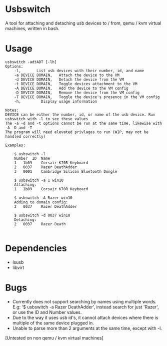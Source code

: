 # Usbswitch
A tool for attaching and detaching usb devices to / from, qemu / kvm virtual machines, written in bash.

# Usage 
```
usbswitch -adtADT [-lh]
Options:
	-l,       List usb devices with their number, id, and name
	-a DEVICE DOMAIN,	Attach the device to the VM
	-d DEVICE DOMAIN,	Detach the device from the VM
	-t DEVICE DOMAIN,	Toggle devices attachment to the VM
	-A DEVICE DOMAIN,	Add the device to the VM config
	-D DEVICE DOMAIN,	Remove the device from the VM config
	-T DEVICE DOMAIN,	Toggle the device's presence in the VM config
	-h,			Display usage information
  
Notes:
DEVICE can be either the number, id, or name of the usb device. Run usbswitch with -l to see these values
The -a -d and -t options cannot be run at the same time, likewise with -A -D and -T
The program will need elevated privlages to run (WIP, may not be handled correctly)

Examples:

	$ usbswitch -l
	Number	ID	Name
	1	1b09	Corsair K70R Keyboard
	2	0037	Razer DeathAdder
	3	0001	Cambridge Silicon Bluetooth Dongle
	
	$ usbswitch -a 1 win10
	Attaching:
	1	1b09	Corsair K70R Keyboard
	
	$ usbswitch -A Razer win10
	Adding to domain config:
	2	0037	Razer DeathAdder
	
	$ usbswitch -d 0037 win10
	Detaching:
	2	0037	Razer Death
	
```
# Dependencies
* lsusb
* libvirt

# Bugs
* Currently does not support searching by names using multiple words. E.g: '$ usbswitch -a Razer DeathAdder', instead search for just 'Razer', or use the ID and Number values.
* Due to the way it uses usb id's, it cannot attach devices where there is multiple of the same device plugged in.
* Unable to parse more than 2 arguments at the same time, except with -l.

[Untested on non qemu / kvm virtual machines]

